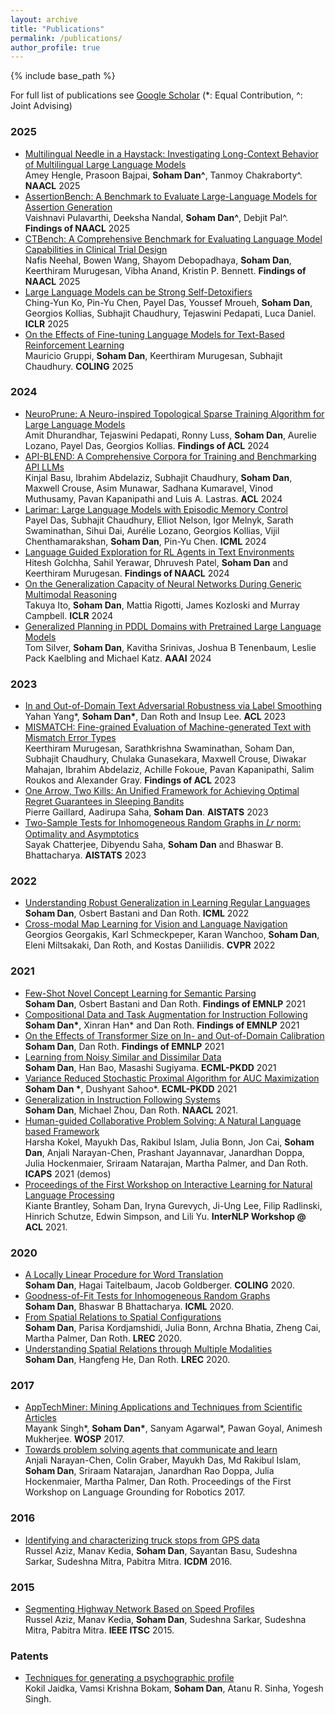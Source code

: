 ```yaml
---
layout: archive
title: "Publications"
permalink: /publications/
author_profile: true
---
```


{% include base_path %}

For full list of publications see [Google Scholar](https://scholar.google.com/citations?user=nOsmu8UAAAAJ&hl=en&oi=ao) (\*: Equal Contribution, ^: Joint Advising)

### 2025
* [Multilingual Needle in a Haystack: Investigating Long-Context Behavior of Multilingual Large Language Models](https://arxiv.org/pdf/2408.10151)<br/> Amey Hengle, Prasoon Bajpai, **Soham Dan^**, Tanmoy Chakraborty^. **NAACL** 2025
* [AssertionBench: A Benchmark to Evaluate Large-Language Models for Assertion Generation
](https://arxiv.org/pdf/2406.18627) <br/> Vaishnavi Pulavarthi, Deeksha Nandal, **Soham Dan^**, Debjit Pal^. **Findings of NAACL** 2025
* [CTBench: A Comprehensive Benchmark for Evaluating Language Model Capabilities in Clinical Trial Design](https://arxiv.org/pdf/2406.17888) <br/> Nafis Neehal, Bowen Wang, Shayom Debopadhaya, **Soham Dan**, Keerthiram Murugesan, Vibha Anand, Kristin P. Bennett. **Findings of NAACL** 2025
* [Large Language Models can be Strong Self-Detoxifiers](https://arxiv.org/pdf/2410.03818) <br/> Ching-Yun Ko, Pin-Yu Chen, Payel Das, Youssef Mroueh, **Soham Dan**, Georgios Kollias, Subhajit Chaudhury, Tejaswini Pedapati, Luca Daniel. **ICLR** 2025
* [On the Effects of Fine-tuning Language Models for Text-Based Reinforcement Learning](https://arxiv.org/pdf/2404.10174.pdf) <br/> Mauricio Gruppi, **Soham Dan**, Keerthiram Murugesan, Subhajit Chaudhury. **COLING** 2025

### 2024

* [NeuroPrune: A Neuro-inspired Topological Sparse Training Algorithm for Large Language Models](https://arxiv.org/pdf/2404.01306.pdf) <br/> Amit Dhurandhar, Tejaswini Pedapati, Ronny Luss, **Soham Dan**, Aurelie Lozano, Payel Das, Georgios Kollias. **Findings of ACL** 2024
* [API-BLEND: A Comprehensive Corpora for Training and Benchmarking API LLMs](https://arxiv.org/pdf/2402.15491.pdf) <br/> Kinjal Basu, Ibrahim Abdelaziz, Subhajit Chaudhury, **Soham Dan**, Maxwell Crouse, Asim Munawar, Sadhana Kumaravel, Vinod Muthusamy, Pavan Kapanipathi and Luis A. Lastras. **ACL** 2024
* [Larimar: Large Language Models with Episodic Memory Control](https://arxiv.org/pdf/2403.11901.pdf) <br/> Payel Das, Subhajit Chaudhury, Elliot Nelson, Igor Melnyk, Sarath Swaminathan, Sihui Dai, Aurélie Lozano, Georgios Kollias, Vijil Chenthamarakshan, **Soham Dan**, Pin-Yu Chen. **ICML** 2024
* [Language Guided Exploration for RL Agents in Text Environments](https://arxiv.org/pdf/2403.03141.pdf) <br/> Hitesh Golchha, Sahil Yerawar, Dhruvesh Patel, **Soham Dan** and Keerthiram Murugesan. **Findings of NAACL** 2024
* [On the Generalization Capacity of Neural Networks During Generic Multimodal Reasoning](https://arxiv.org/pdf/2401.15030.pdf) <br/> Takuya Ito, **Soham Dan**, Mattia Rigotti, James Kozloski and Murray Campbell. **ICLR** 2024
* [Generalized Planning in PDDL Domains with Pretrained Large Language Models](https://arxiv.org/pdf/2401.15030.pdf) <br/> Tom Silver, **Soham Dan**, Kavitha Srinivas, Joshua B Tenenbaum, Leslie Pack Kaelbling and Michael Katz. **AAAI** 2024

### 2023
* [In and Out-of-Domain Text Adversarial Robustness via Label Smoothing](https://arxiv.org/pdf/2212.10258.pdf) <br/> Yahan Yang\*, **Soham Dan\***, Dan Roth and Insup Lee. **ACL** 2023
* [MISMATCH: Fine-grained Evaluation of Machine-generated Text
with Mismatch Error Types](https://arxiv.org/pdf/2306.10452.pdf) <br/> Keerthiram Murugesan, Sarathkrishna Swaminathan, Soham Dan, Subhajit Chaudhury, Chulaka Gunasekara, Maxwell Crouse, Diwakar Mahajan, Ibrahim Abdelaziz, Achille Fokoue, Pavan Kapanipathi, Salim Roukos and Alexander Gray. **Findings of ACL** 2023
* [One Arrow, Two Kills: An Unified Framework for Achieving Optimal Regret Guarantees in Sleeping Bandits](https://arxiv.org/pdf/2210.14998.pdf) <br/> Pierre Gaillard, Aadirupa Saha, **Soham Dan**. **AISTATS** 2023
* [Two-Sample Tests for Inhomogeneous Random Graphs in 𝐿𝑟 norm: Optimality and Asymptotics]() <br/> Sayak Chatterjee, Dibyendu Saha, **Soham Dan** and Bhaswar B. Bhattacharya. **AISTATS** 2023



### 2022
* [Understanding Robust Generalization in Learning Regular Languages](https://arxiv.org/pdf/2202.09717.pdf) <br/> **Soham Dan**, Osbert Bastani and Dan Roth. **ICML** 2022
* [Cross-modal Map Learning for Vision and Language Navigation](https://arxiv.org/pdf/2203.05137v1.pdf) <br/> Georgios Georgakis, Karl Schmeckpeper, Karan Wanchoo, **Soham Dan**, Eleni Miltsakaki, Dan Roth, and Kostas Daniilidis. **CVPR** 2022

### 2021
* [Few-Shot Novel Concept Learning for Semantic Parsing](https://aclanthology.org/2021.findings-emnlp.177.pdf) <br/> **Soham Dan**, Osbert Bastani and Dan Roth. **Findings of EMNLP** 2021
* [Compositional Data and Task Augmentation for Instruction Following](https://aclanthology.org/2021.findings-emnlp.178.pdf) <br/> **Soham Dan\***, Xinran Han\* and Dan Roth. **Findings of EMNLP** 2021
* [On the Effects of Transformer Size on In- and Out-of-Domain Calibration](https://aclanthology.org/2021.findings-emnlp.180.pdf) <br/> **Soham Dan**, Dan Roth. **Findings of EMNLP** 2021
* [Learning from Noisy Similar and Dissimilar Data](https://2021.ecmlpkdd.org/wp-content/uploads/2021/07/sub_303.pdf)<br/> **Soham Dan**, Han Bao, Masashi Sugiyama. **ECML-PKDD** 2021
* [Variance Reduced Stochastic Proximal Algorithm for AUC Maximization](https://2021.ecmlpkdd.org/wp-content/uploads/2021/07/sub_306.pdf)<br/> **Soham Dan \***, Dushyant Sahoo\*. **ECML-PKDD** 2021
* [Generalization in Instruction Following Systems](https://www.aclweb.org/anthology/2021.naacl-main.76.pdf) <br/>**Soham Dan**, Michael Zhou, Dan Roth. **NAACL** 2021.
* [Human-guided Collaborative Problem Solving: A Natural Language based Framework](https://icaps21.icaps-conference.org/demos/demos/375.pdf) <br/> Harsha Kokel, Mayukh Das, Rakibul Islam, Julia Bonn, Jon Cai, **Soham Dan**, Anjali Narayan-Chen, Prashant Jayannavar, Janardhan Doppa, Julia Hockenmaier, Sriraam Natarajan, Martha Palmer, and Dan Roth. **ICAPS** 2021 (demos)
* [Proceedings of the First Workshop on Interactive Learning for Natural Language Processing](https://aclanthology.org/2021.internlp-1.0.pdf) <br/> Kiante Brantley, Soham Dan, Iryna Gurevych, Ji-Ung Lee, Filip Radlinski, Hinrich Schutze, Edwin Simpson, and Lili Yu. **InterNLP Workshop @ ACL** 2021.

### 2020
* [A Locally Linear Procedure for Word Translation ](https://www.aclweb.org/anthology/2020.coling-main.528.pdf) <br/>**Soham Dan**, Hagai Taitelbaum, Jacob Goldberger. **COLING** 2020.
* [Goodness-of-Fit Tests for Inhomogeneous Random Graphs](http://proceedings.mlr.press/v119/dan20a/dan20a.pdf) <br/>
**Soham Dan**, Bhaswar B Bhattacharya. **ICML** 2020. 
* [From Spatial Relations to Spatial Configurations](https://www.aclweb.org/anthology/2020.lrec-1.717.pdf)<br/> **Soham Dan**, Parisa Kordjamshidi, Julia Bonn, Archna Bhatia, Zheng Cai, Martha Palmer, Dan Roth. **LREC** 2020.
* [Understanding Spatial Relations through Multiple Modalities](https://www.aclweb.org/anthology/2020.lrec-1.288.pdf)<br/> **Soham Dan**, Hangfeng He, Dan Roth. **LREC** 2020.

### 2017

* [AppTechMiner: Mining Applications and Techniques from Scientific Articles](https://dl.acm.org/doi/abs/10.1145/3127526.3127527)<br/> Mayank Singh\*, **Soham Dan\***, Sanyam Agarwal\*, Pawan Goyal, Animesh Mukherjee. **WOSP** 2017.
* [Towards problem solving agents that communicate and learn](https://www.aclweb.org/anthology/W17-2812.pdf)<br/>Anjali Narayan-Chen, Colin Graber, Mayukh Das, Md Rakibul Islam, **Soham Dan**, Sriraam Natarajan, Janardhan Rao Doppa, Julia Hockenmaier, Martha Palmer, Dan Roth. Proceedings of the First Workshop on Language Grounding for Robotics 2017.

### 2016
* [Identifying and characterizing truck stops from GPS data](https://link.springer.com/chapter/10.1007/978-3-319-41561-1_13)<br/>Russel Aziz, Manav Kedia, **Soham Dan**, Sayantan Basu, Sudeshna Sarkar, Sudeshna Mitra, Pabitra Mitra. **ICDM** 2016.

### 2015
* [Segmenting Highway Network Based on Speed Profiles](https://ieeexplore.ieee.org/abstract/document/7313562)<br/>Russel Aziz, Manav Kedia, **Soham Dan**, Sudeshna Sarkar, Sudeshna Mitra, Pabitra Mitra. **IEEE ITSC** 2015.

### Patents
* [Techniques for generating a psychographic profile](https://patents.google.com/patent/US20170270544A1/en)<br/>Kokil Jaidka, Vamsi Krishna Bokam, **Soham Dan**, Atanu R. Sinha, Yogesh Singh.

